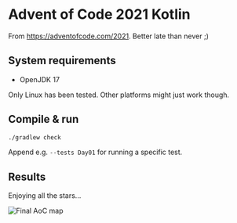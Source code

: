 # Advent of Code 2021 Kotlin

From <https://adventofcode.com/2021>. Better late than never ;)

## System requirements

- OpenJDK 17

Only Linux has been tested. Other platforms might just work though.

## Compile & run

```bash
./gradlew check
```

Append e.g. `--tests Day01` for running a specific test.

## Results

Enjoying all the stars...

![Final AoC map](https://github.com/jp7677/adventofcode/raw/main/2021/map.png)
